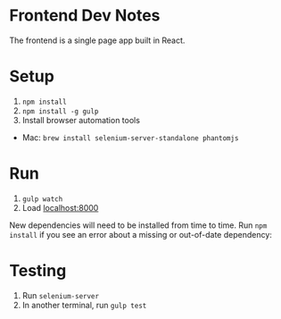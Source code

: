 Frontend Dev Notes
==================

The frontend is a single page app built in React.

Setup
=====

1. `npm install`
2. `npm install -g gulp`
3. Install browser automation tools
  * Mac: `brew install selenium-server-standalone phantomjs`

Run
===

1. `gulp watch`
2. Load [localhost:8000](http://localhost:8000)

New dependencies will need to be installed from time to time. Run `npm install`
if you see an error about a missing or out-of-date dependency:

Testing
=======

1. Run `selenium-server`
2. In another terminal, run `gulp test`
